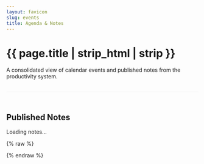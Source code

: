 ```yaml
---
layout: favicon
slug: events
title: Agenda & Notes
---
```


<style>
  .notes-section {
    margin-top: 2rem;
    padding-top: 1.5rem;
    border-top: 1px solid #eee;
  }
  @media (prefers-color-scheme: dark) {
    .notes-section {
      border-top-color: #333;
    }
  }
  .notes-list {
    list-style: none;
    padding-left: 0;
  }
  .note-item {
    padding: 0.75rem;
    border-bottom: 1px solid #eee;
  }
  @media (prefers-color-scheme: dark) {
    .note-item {
      border-bottom-color: #333;
    }
  }
  .note-item:last-child {
    border-bottom: none;
  }
  .note-text {
    display: block;
    font-size: 1.1rem;
  }
  .note-meta {
    display: block;
    font-size: 0.85rem;
    color: #888;
    margin-top: 0.25rem;
  }
</style>

<h1 class="post-title">{{ page.title | strip_html | strip }}</h1>

<p>A consolidated view of calendar events and published notes from the productivity system.</p>

<div id="calendar"></div>

<div class="notes-section">
  <h2>Published Notes</h2>
  <div id="notes-container">
    <p>Loading notes...</p>
  </div>
</div>

{% raw %}

<script src="/assets/js/vendor/fullcalendar/index.global.min.js"></script>

<script>
  document.addEventListener('DOMContentLoaded', function() {
    const calendarEl = document.getElementById('calendar');
    const notesContainer = document.getElementById('notes-container');

    fetch('/assets/data/published_content.json')
      .then(response => {
        if (!response.ok) {
          throw new Error(`Network response was not ok: ${response.statusText}`);
        }
        return response.json();
      })
      .then(data => {
        // Render the FullCalendar with events data
        const calendar = new FullCalendar.Calendar(calendarEl, {
          initialView: 'listMonth',
          events: data.events || [], // Use events array
          headerToolbar: {
            left: 'prev,next today',
            center: 'title',
            right: 'listMonth,dayGridMonth,timeGridWeek'
          },
          navLinks: true,
          dayMaxEvents: true,
        });
        calendar.render();

        // Render the published notes
        const notes = data.notes || [];
        if (notes.length > 0) {
          notesContainer.innerHTML = ''; // Clear "Loading..." message
          const notesList = document.createElement('ul');
          notesList.className = 'notes-list';
          notes.forEach(note => {
            const item = document.createElement('li');
            item.className = 'note-item';

            const textSpan = document.createElement('span');
            textSpan.className = 'note-text';
            textSpan.textContent = note.text;

            const metaSpan = document.createElement('span');
            metaSpan.className = 'note-meta';
            const updatedDate = new Date(note.updated_at);
            metaSpan.textContent = `Published on: ${updatedDate.toLocaleDateString()}`;

            item.appendChild(textSpan);
            item.appendChild(metaSpan);
            notesList.appendChild(item);
          });
          notesContainer.appendChild(notesList);
        } else {
          notesContainer.innerHTML = '<p>No notes have been published yet.</p>';
        }
      })
      .catch(error => {
        console.error('Error loading content:', error);
        calendarEl.innerHTML = '<p style="color:red;">Could not load calendar events.</p>';
        notesContainer.innerHTML = '<p style="color:red;">Could not load published notes.</p>';
      });
  });
</script>

{% endraw %}

